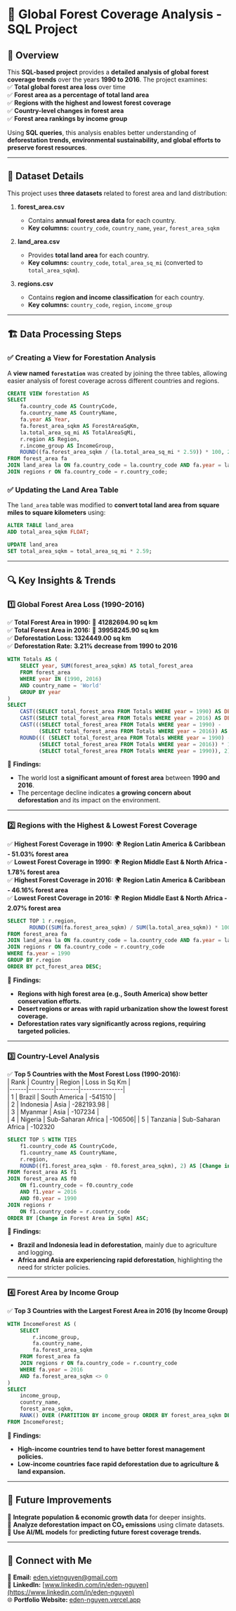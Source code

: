# 🌳 Global Forest Coverage Analysis - SQL Project  

## 📌 Overview  
This **SQL-based project** provides a **detailed analysis of global forest coverage trends** over the years **1990 to 2016**. The project examines:  
✅ **Total global forest area loss** over time  
✅ **Forest area as a percentage of total land area**  
✅ **Regions with the highest and lowest forest coverage**  
✅ **Country-level changes in forest area**  
✅ **Forest area rankings by income group**  

Using **SQL queries**, this analysis enables better understanding of **deforestation trends, environmental sustainability, and global efforts to preserve forest resources**.  

---

## 📂 Dataset Details  
This project uses **three datasets** related to forest area and land distribution:  

1. **forest_area.csv**  
   - Contains **annual forest area data** for each country.  
   - **Key columns:** `country_code`, `country_name`, `year`, `forest_area_sqkm`  

2. **land_area.csv**  
   - Provides **total land area** for each country.  
   - **Key columns:** `country_code`, `total_area_sq_mi` (converted to `total_area_sqkm`).  

3. **regions.csv**  
   - Contains **region and income classification** for each country.  
   - **Key columns:** `country_code`, `region`, `income_group`  

---

## 🏗️ Data Processing Steps  
### ✅ **Creating a View for Forestation Analysis**  
A **view named `forestation`** was created by joining the three tables, allowing easier analysis of forest coverage across different countries and regions.  

```sql
CREATE VIEW forestation AS
SELECT
    fa.country_code AS CountryCode,
    fa.country_name AS CountryName,
    fa.year AS Year,
    fa.forest_area_sqkm AS ForestAreaSqKm,
    la.total_area_sq_mi AS TotalAreaSqMi,
    r.region AS Region,
    r.income_group AS IncomeGroup,
    ROUND((fa.forest_area_sqkm / (la.total_area_sq_mi * 2.59)) * 100, 2) AS ForestAreaPercentage
FROM forest_area fa
JOIN land_area la ON fa.country_code = la.country_code AND fa.year = la.year
JOIN regions r ON fa.country_code = r.country_code;
```

### ✅ **Updating the Land Area Table**  
The `land_area` table was modified to **convert total land area from square miles to square kilometers** using:  
```sql
ALTER TABLE land_area
ADD total_area_sqkm FLOAT;

UPDATE land_area 
SET total_area_sqkm = total_area_sq_mi * 2.59;
```

---

## 🔍 Key Insights & Trends  

### 1️⃣ **Global Forest Area Loss (1990-2016)**  
✅ **Total Forest Area in 1990:** 🌳 **41282694.90 sq km**  
✅ **Total Forest Area in 2016:** 🌳 **39958245.90 sq km**  
✅ **Deforestation Loss:** **1324449.00 sq km**  
✅ **Deforestation Rate:** **3.21% decrease from 1990 to 2016**  

```sql
WITH Totals AS (
    SELECT year, SUM(forest_area_sqkm) AS total_forest_area
    FROM forest_area
    WHERE year IN (1990, 2016)
    AND country_name = 'World'
    GROUP BY year
)
SELECT 
    CAST((SELECT total_forest_area FROM Totals WHERE year = 1990) AS DECIMAL(18,2)) AS total_forest_1990,
    CAST((SELECT total_forest_area FROM Totals WHERE year = 2016) AS DECIMAL(18,2)) AS total_forest_2016,
    CAST(((SELECT total_forest_area FROM Totals WHERE year = 1990) - 
          (SELECT total_forest_area FROM Totals WHERE year = 2016)) AS DECIMAL(18,2)) AS forest_loss,
    ROUND((( (SELECT total_forest_area FROM Totals WHERE year = 1990) - 
          (SELECT total_forest_area FROM Totals WHERE year = 2016)) * 100 / 
          (SELECT total_forest_area FROM Totals WHERE year = 1990)), 2) AS loss_percent;
```

🔹 **Findings:**  
- The world lost **a significant amount of forest area** between **1990 and 2016**.  
- The percentage decline indicates **a growing concern about deforestation** and its impact on the environment.  

---

### 2️⃣ **Regions with the Highest & Lowest Forest Coverage**  
✅ **Highest Forest Coverage in 1990:** 🌍 **Region Latin America & Caribbean - 51.03% forest area**  
✅ **Lowest Forest Coverage in 1990:** 🌍 **Region Middle East & North Africa - 1.78% forest area**  
✅ **Highest Forest Coverage in 2016:** 🌍 **Region Latin America & Caribbean - 46.16% forest area**  
✅ **Lowest Forest Coverage in 2016:** 🌍 **Region Middle East & North Africa - 2.07% forest area**  

```sql
SELECT TOP 1 r.region, 
       ROUND((SUM(fa.forest_area_sqkm) / SUM(la.total_area_sqkm)) * 100, 2) AS pct_forest_area
FROM forest_area fa
JOIN land_area la ON fa.country_code = la.country_code AND fa.year = la.year
JOIN regions r ON fa.country_code = r.country_code
WHERE fa.year = 1990
GROUP BY r.region
ORDER BY pct_forest_area DESC;
```

🔹 **Findings:**  
- **Regions with high forest area (e.g., South America) show better conservation efforts.**  
- **Desert regions or areas with rapid urbanization show the lowest forest coverage.**  
- **Deforestation rates vary significantly across regions, requiring targeted policies.**  

---

### 3️⃣ **Country-Level Analysis**  
✅ **Top 5 Countries with the Most Forest Loss (1990-2016):**  
| Rank | Country | Region | Loss in Sq Km |  
|------|---------|--------|---------------|  
| 1    | Brazil  | South America | -541510 |  
| 2    | Indonesia | Asia | -282193.98 |  
| 3    | Myanmar | Asia | -107234 |  
| 4    | Nigeria | Sub-Saharan Africa | -106506|
| 5    | Tanzania | Sub-Saharan Africa | -102320

```sql
SELECT TOP 5 WITH TIES 
    f1.country_code AS CountryCode, 
    f1.country_name AS CountryName, 
    r.region,
    ROUND((f1.forest_area_sqkm - f0.forest_area_sqkm), 2) AS [Change in Forest Area in SqKm]
FROM forest_area AS f1
JOIN forest_area AS f0 
    ON f1.country_code = f0.country_code 
    AND f1.year = 2016 
    AND f0.year = 1990
JOIN regions r 
    ON f1.country_code = r.country_code
ORDER BY [Change in Forest Area in SqKm] ASC;
```

🔹 **Findings:**  
- **Brazil and Indonesia lead in deforestation**, mainly due to agriculture and logging.  
- **Africa and Asia are experiencing rapid deforestation**, highlighting the need for stricter policies.  

---

### 4️⃣ **Forest Area by Income Group**  
✅ **Top 3 Countries with the Largest Forest Area in 2016 (by Income Group)**  

```sql
WITH IncomeForest AS (
    SELECT 
        r.income_group,
        fa.country_name,
        fa.forest_area_sqkm
    FROM forest_area fa
    JOIN regions r ON fa.country_code = r.country_code
    WHERE fa.year = 2016 
    AND fa.forest_area_sqkm <> 0
)
SELECT 
    income_group,
    country_name,
    forest_area_sqkm,
    RANK() OVER (PARTITION BY income_group ORDER BY forest_area_sqkm DESC) AS forest_rank
FROM IncomeForest;
```

🔹 **Findings:**  
- **High-income countries tend to have better forest management policies.**  
- **Low-income countries face rapid deforestation due to agriculture & land expansion.**  

---

## 🚀 Future Improvements  
🔹 **Integrate population & economic growth data** for deeper insights.  
🔹 **Analyze deforestation impact on CO₂ emissions** using climate datasets.  
🔹 **Use AI/ML models** for **predicting future forest coverage trends.**  

---

## 🤝 Connect with Me  
📧 **Email:** eden.vietnguyen@gmail.com  
🔗 **LinkedIn:** [www.linkedin.com/in/eden-nguyen](https://www.linkedin.com/in/eden-nguyen)  
🌐 **Portfolio Website:** [eden-nguyen.vercel.app](https://eden-nguyen.vercel.app/)  

